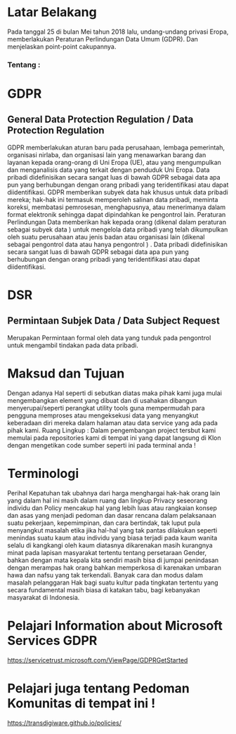 # Latar Belakang
Pada tanggal 25 di bulan Mei tahun 2018 lalu, undang-undang privasi Eropa, memberlakukan Peraturan Perlindungan Data Umum (GDPR).
Dan menjelaskan point-point cakupannya.
### Tentang :
# GDPR
## General Data Protection Regulation / Data Protection Regulation
GDPR memberlakukan aturan baru pada perusahaan, lembaga pemerintah, organisasi nirlaba, dan organisasi lain yang menawarkan barang dan layanan kepada orang-orang di Uni Eropa (UE), atau yang mengumpulkan dan menganalisis data yang terkait dengan penduduk Uni Eropa.
Data pribadi didefinisikan secara sangat luas di bawah GDPR sebagai data apa pun yang berhubungan dengan orang pribadi yang teridentifikasi atau dapat diidentifikasi.
GDPR memberikan subyek data hak khusus untuk data pribadi mereka; hak-hak ini termasuk memperoleh salinan data pribadi, meminta koreksi, membatasi pemrosesan, menghapusnya, atau menerimanya dalam format elektronik sehingga dapat dipindahkan ke pengontrol lain.
Peraturan Perlindungan Data memberikan hak kepada orang (dikenal dalam peraturan sebagai subyek data ) untuk mengelola data pribadi yang telah dikumpulkan oleh suatu perusahaan atau jenis badan atau organisasi lain (dikenal sebagai pengontrol data atau hanya pengontrol ) . Data pribadi didefinisikan secara sangat luas di bawah GDPR sebagai data apa pun yang berhubungan dengan orang pribadi yang teridentifikasi atau dapat diidentifikasi. 
# DSR
## Permintaan Subjek Data / Data Subject Request 
Merupakan Permintaan formal oleh data yang tunduk pada pengontrol untuk mengambil tindakan pada data pribadi.
# Maksud dan Tujuan
Dengan adanya Hal seperti di sebutkan diatas maka pihak kami juga mulai mengembangkan element yang dibuat dan di usahakan dibangun menyerupai/seperti perangkat utility tools guna mempermudah para pengguna memproses atau mengeksekusi data yang menyangkut keberadaan diri mereka dalam halaman atau data service yang ada pada pihak kami.
Ruang Lingkup :
Dalam pengembangan project tersbut kami memulai pada repositories kami di tempat ini yang dapat langsung di Klon dengan mengetikan code sumber seperti ini pada terminal anda !
# Terminologi 
Perihal Kepatuhan tak ubahnya dari harga menghargai hak-hak orang lain yang dalam hal ini masih dalam ruang dan lingkup Privacy seseorang individu dan Policy mencakup hal yang lebih luas atau rangkaian konsep dan asas yang menjadi pedoman dan dasar rencana dalam pelaksanaan suatu pekerjaan, kepemimpinan, dan cara bertindak, tak luput pula menyangkut masalah etika jika hal-hal yang tak pantas dilakukan seperti menindas suatu kaum atau individu yang biasa terjadi pada kaum wanita selalu di kangkangi oleh kaum diatasnya dikarenakan masih kurangnya minat pada lapisan masyarakat tertentu tentang persetaraan Gender, bahkan dengan mata kepala kita sendiri masih bisa di jumpai penindasan dengan merampas hak orang bahkan memperkosa di karenakan umbaran hawa dan nafsu yang tak terkendali. Banyak cara dan modus dalam masalah pelanggaran Hak bagi suatu kultur pada tingkatan tertentu yang secara fundamental masih biasa di katakan tabu, bagi kebanyakan masyarakat di Indonesia.
# Pelajari Information about Microsoft Services GDPR 
https://servicetrust.microsoft.com/ViewPage/GDPRGetStarted
# Pelajari juga tentang Pedoman Komunitas di tempat ini !
https://transdigiware.github.io/policies/
